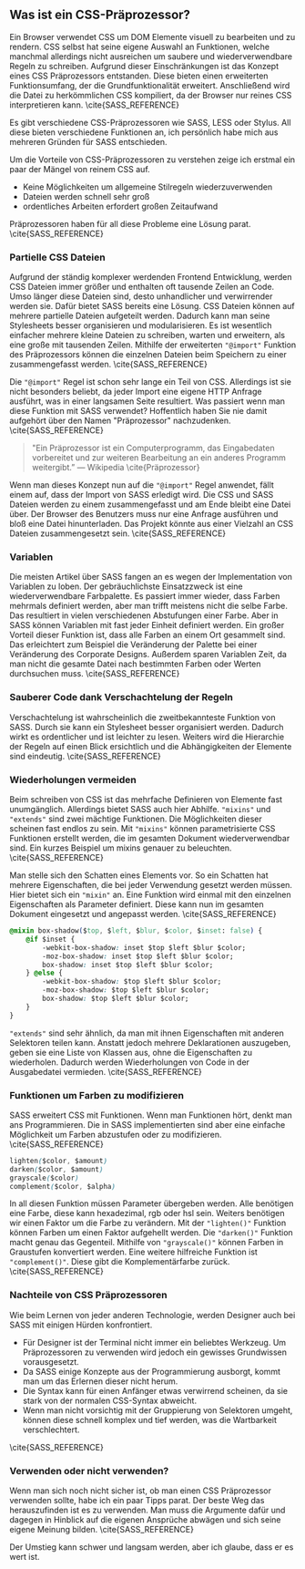 ## Was ist ein CSS-Präprozessor?

Ein Browser verwendet CSS um DOM Elemente visuell zu bearbeiten und zu rendern. CSS selbst hat seine eigene Auswahl an Funktionen, welche manchmal allerdings nicht ausreichen um saubere und wiederverwendbare Regeln zu schreiben. Aufgrund dieser Einschränkungen ist das Konzept eines CSS Präprozessors entstanden. Diese bieten einen erweiterten Funktionsumfang, der die Grundfunktionalität erweitert. Anschließend wird die Datei zu herkömmlichen CSS kompiliert, da der Browser nur reines CSS interpretieren kann. \cite{SASS_REFERENCE}

Es gibt verschiedene CSS-Präprozessoren wie SASS, LESS oder Stylus. All diese bieten verschiedene Funktionen an, ich persönlich habe mich aus mehreren Gründen für SASS entschieden.

Um die Vorteile von CSS-Präprozessoren zu verstehen zeige ich erstmal ein paar der Mängel von reinem CSS auf.

*   Keine Möglichkeiten um allgemeine Stilregeln wiederzuverwenden
*   Dateien werden schnell sehr groß
*   ordentliches Arbeiten erfordert großen Zeitaufwand

Präprozessoren haben für all diese Probleme eine Lösung parat. \cite{SASS_REFERENCE}

### Partielle CSS Dateien

Aufgrund der ständig komplexer werdenden Frontend Entwicklung, werden CSS Dateien immer größer und enthalten oft tausende Zeilen an Code. Umso länger diese Dateien sind, desto unhandlicher und verwirrender werden sie. Dafür bietet SASS bereits eine Lösung. CSS Dateien können auf mehrere partielle Dateien aufgeteilt werden. Dadurch kann man seine Stylesheets besser organisieren und modularisieren. Es ist wesentlich einfacher mehrere kleine Dateien zu schreiben, warten und erweitern, als eine große mit tausenden Zeilen. Mithilfe der erweiterten `"@import"` Funktion des Präprozessors können die einzelnen Dateien beim Speichern zu einer zusammengefasst werden. \cite{SASS_REFERENCE}

Die `"@import"` Regel ist schon sehr lange ein Teil von CSS. Allerdings ist sie nicht besonders beliebt, da jeder Import eine eigene HTTP Anfrage ausführt, was in einer langsamen Seite resultiert. Was passiert wenn man diese Funktion mit SASS verwendet? Hoffentlich haben Sie nie damit aufgehört über den Namen "Präprozessor" nachzudenken. \cite{SASS_REFERENCE}

> "Ein Präprozessor ist ein Computerprogramm, das Eingabedaten vorbereitet und zur weiteren Bearbeitung an ein anderes Programm weitergibt.” — Wikipedia \cite{Präprozessor}

Wenn man dieses Konzept nun auf die `"@import"` Regel anwendet, fällt einem auf, dass der Import von SASS erledigt wird. Die CSS und SASS Dateien werden zu einem zusammengefasst und am Ende bleibt eine Datei über. Der Browser des Benutzers muss nur eine Anfrage ausführen und bloß eine Datei hinunterladen. Das Projekt könnte aus einer Vielzahl an CSS Dateien zusammengesetzt sein. \cite{SASS_REFERENCE}

### Variablen

Die meisten Artikel über SASS fangen an es wegen der Implementation von Variablen zu loben. Der gebräuchlichste Einsatzzweck ist eine wiederverwendbare Farbpalette. Es passiert immer wieder, dass Farben mehrmals definiert werden, aber man trifft meistens nicht die selbe Farbe. Das resultiert in vielen verschiedenen Abstufungen einer Farbe. Aber in SASS können Variablen mit fast jeder Einheit definiert werden. Ein großer Vorteil dieser Funktion ist, dass alle Farben an einem Ort gesammelt sind. Das erleichtert zum Beispiel die Veränderung der Palette bei einer Veränderung des Corporate Designs. Außerdem sparen Variablen Zeit, da man nicht die gesamte Datei nach bestimmten Farben oder Werten durchsuchen muss. \cite{SASS_REFERENCE}

### Sauberer Code dank Verschachtelung der Regeln

Verschachtelung ist wahrscheinlich die zweitbekannteste Funktion von SASS. Durch sie kann ein Stylesheet besser organisiert werden. Dadurch wirkt es ordentlicher und ist leichter zu lesen. Weiters wird die Hierarchie der Regeln auf einen Blick ersichtlich und die Abhängigkeiten der Elemente sind eindeutig. \cite{SASS_REFERENCE}

### Wiederholungen vermeiden

Beim schreiben von CSS ist das mehrfache Definieren von Elemente fast unumgänglich. Allerdings bietet SASS auch hier Abhilfe. `"mixins"` und `"extends"` sind zwei mächtige Funktionen. Die Möglichkeiten dieser scheinen fast endlos zu sein. Mit `"mixins"` können parametrisierte CSS Funktionen erstellt werden, die im gesamten Dokument wiederverwendbar sind. Ein kurzes Beispiel um mixins genauer zu beleuchten. \cite{SASS_REFERENCE}

Man stelle sich den Schatten eines Elements vor. So ein Schatten hat mehrere Eigenschaften, die bei jeder Verwendung gesetzt werden müssen. Hier bietet sich ein `"mixin"` an. Eine Funktion wird einmal mit den einzelnen Eigenschaften als Parameter definiert. Diese kann nun im gesamten Dokument eingesetzt und angepasst werden. \cite{SASS_REFERENCE}

```css
@mixin box-shadow($top, $left, $blur, $color, $inset: false) {
	@if $inset {
		-webkit-box-shadow: inset $top $left $blur $color;
		-moz-box-shadow: inset $top $left $blur $color;
		box-shadow: inset $top $left $blur $color;
	} @else {
		-webkit-box-shadow: $top $left $blur $color;
		-moz-box-shadow: $top $left $blur $color;
		box-shadow: $top $left $blur $color;
	}
}
```

`"extends"` sind sehr ähnlich, da man mit ihnen Eigenschaften mit anderen Selektoren teilen kann. Anstatt jedoch mehrere Deklarationen auszugeben, geben sie eine Liste von Klassen aus, ohne die Eigenschaften zu wiederholen. Dadurch werden Wiederholungen von Code in der Ausgabedatei vermieden. \cite{SASS_REFERENCE}

### Funktionen um Farben zu modifizieren

SASS erweitert CSS mit Funktionen. Wenn man Funktionen hört, denkt man ans Programmieren. Die in SASS implementierten sind aber eine einfache Möglichkeit um Farben abzustufen oder zu modifizieren. \cite{SASS_REFERENCE}

```css
lighten($color, $amount)
darken($color, $amount)
grayscale($color)
complement($color, $alpha)
```

In all diesen Funktion müssen Parameter übergeben werden. Alle benötigen eine Farbe, diese kann hexadezimal, rgb oder hsl sein. Weiters benötigen wir einen Faktor um die Farbe zu verändern.
Mit der `"lighten()"` Funktion können Farben um einen Faktor aufgehellt werden. Die `"darken()"` Funktion macht genau das Gegenteil.
Mithilfe von `"grayscale()"` können Farben in Graustufen konvertiert werden.
Eine weitere hilfreiche Funktion ist `"complement()"`. Diese gibt die Komplementärfarbe zurück. \cite{SASS_REFERENCE}

### Nachteile von CSS Präprozessoren

Wie beim Lernen von jeder anderen Technologie, werden Designer auch bei SASS mit einigen Hürden konfrontiert.

*   Für Designer ist der Terminal nicht immer ein beliebtes Werkzeug. Um Präprozessoren zu verwenden wird jedoch ein gewisses Grundwissen vorausgesetzt.
*   Da SASS einige Konzepte aus der Programmierung ausborgt, kommt man um das Erlernen dieser nicht herum.
*   Die Syntax kann für einen Anfänger etwas verwirrend scheinen, da sie stark von der normalen CSS-Syntax abweicht.
*   Wenn man nicht vorsichtig mit der Gruppierung von Selektoren umgeht, können diese schnell komplex und tief werden, was die Wartbarkeit verschlechtert.

\cite{SASS_REFERENCE}

### Verwenden oder nicht verwenden?

Wenn man sich noch nicht sicher ist, ob man einen CSS Präprozessor verwenden sollte, habe ich ein paar Tipps parat. Der beste Weg das herauszufinden ist es zu verwenden. Man muss die Argumente dafür und dagegen in Hinblick auf die eigenen Ansprüche abwägen und sich seine eigene Meinung bilden. \cite{SASS_REFERENCE}

Der Umstieg kann schwer und langsam werden, aber ich glaube, dass er es wert ist.
